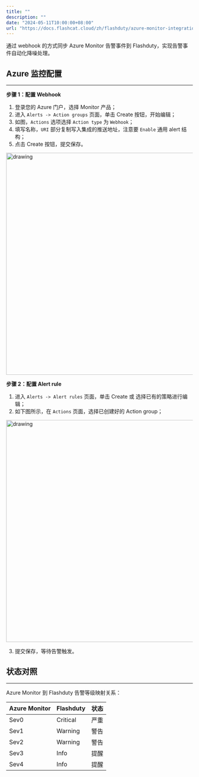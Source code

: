 ```yaml
---
title: ""
description: ""
date: "2024-05-11T10:00:00+08:00"
url: "https://docs.flashcat.cloud/zh/flashduty/azure-monitor-integration-guide"
---
```


通过 webhook 的方式同步 Azure Monitor 告警事件到 Flashduty，实现告警事件自动化降噪处理。

## Azure 监控配置
---
**步骤 1：配置 Webhook**

<div class="md-block">

1. 登录您的 Azure 门户，选择 Monitor 产品；
2. 进入 `Alerts -> Action groups` 页面，单击 Create 按钮，开始编辑；
3. 如图，`Actions` 选项选择 `Action type` 为 `Webhook`；
4. 填写名称，`URI` 部分复制写入集成的推送地址，注意要 `Enable` 通用 alert 结构；
5. 点击 Create 按钮，提交保存。

<img alt="drawing" width="600" src="https://download.flashcat.cloud/flashduty/integration/azure-mon/action_group.png" />


**步骤 2：配置 Alert rule**

1. 进入 `Alerts -> Alert rules` 页面，单击 Create 或 选择已有的策略进行编辑；
2. 如下图所示，在 `Actions` 页面，选择已创建好的 Action group；

<img alt="drawing" width="600" src="https://download.flashcat.cloud/flashduty/integration/azure-mon/alert_rule.png" />

3. 提交保存，等待告警触发。

</div>

## 状态对照
---
<div class="md-block">
  
Azure Monitor 到 Flashduty 告警等级映射关系：

| Azure Monitor  |  Flashduty  | 状态 |
| ------------ | -------- | ---- |
| Sev0     | Critical | 严重 |
| Sev1     | Warning  | 警告 |
| Sev2     | Warning  | 警告 |
| Sev3     | Info     | 提醒 |
| Sev4     | Info     | 提醒 |

</div>
